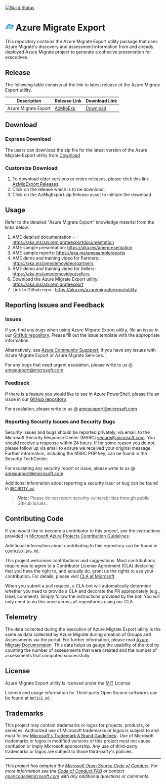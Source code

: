 [![Build Status](https://dev.azure.com/AzureMigrate-OpenSource/azure-migrate-export/_apis/build/status/Azure.azure-migrate-export?branchName=main)](https://dev.azure.com/AzureMigrate-OpenSource/azure-migrate-export/_build/latest?definitionId=1&branchName=main)
# <img src="./src/icons/azure_migrate_icon_logo.png" alt="Azure Migrate Icon" style="width:27px; height=27px"> Azure Migrate Export

This repository contains the Azure Migrate Export utility package that uses Azure Migrate's discovery and assessment information from and already deployed Azure Migrate project to generate a cohesive presentation for executives.

## Release
The following table consists of the link to latest release of the Azure Migrate Export utility.

Description          | Release Link | Download Link
---------------------|--------------|--------------
Azure Migrate Export |  [AzMigExp][LatestReleaseLink] | [Download][DownloadLink]

## Download

### Express Download
The users can download the zip file for the latest version of the Azure Migrate Export utility from [Download][DownloadLink]

### Customize Download
1. To download older versions or entire releases, please click this link [AzMigExport Releases][AllReleasesLink].
2. Click on the release which is to be download.
3. Click on the AzMigExport.zip Release asset to inititate the download.

## Usage
Refer to the detailed "Azure Migrate Export" knowledge material from the links below:
1. AME detailed documentation - https://aka.ms/azuremigrateexportdocumentation
2. AME sample presentation: https://aka.ms/amepresentation
3. AME sample reports: https://aka.ms/amesamplereports
4. AME demo and training video for Partners: https://aka.ms/amedemovideo/partners
5. AME demo and training video for Sellers: https://aka.ms/amedemovideo/sellers
5. Download the Azure Migrate Export utility: https://aka.ms/azuremigrateexport 
6. Link to Github repo : https://aka.ms/azuremigrateexportutility

## Reporting Issues and Feedback

### Issues
If you find any bugs when using Azure Migrate Export utility, file an issue in our [GitHub repository][GithubRepositoryIssues]. Please fill out the issue template with the appropriate information.

Alternatively, see [Azure Community Suppport][AzureCommunitySupportLink], if you have any issues with Azure Migrate Export or Azure Migrate Services.

For any bugs that need urgent escalation, please write to us @ amesupport@microsoft.com

### Feedback
If there is a feature you would like to see in Azure PowerShell, please file an issue in our [GitHub repository][GithubRepositoryIssues].

For escalation, please write to us @ amesupport@microsoft.com

### Reporting Security Issues and Security Bugs

Security issues and bugs should be reported privately, via email, to the Microsoft Security Response Center (MSRC) secure@microsoft.com. You should receive a response within 24 hours. If for some reason you do not, please follow up via email to ensure we received your original message. Further information, including the MSRC PGP key, can be found in the Security TechCenter.

For escalating any security report or issue, please write to us @ amesupport@microsoft.com.

Additional infomration about reporting a security issur or bug can be found in [`SECURITY.md`][SecurityMarkDown]

> **_Note:_** Please do not report security vulnerabilities through public GitHub issues.

## Contributing Code
If you would like to become a contributor to this project, see the instructions provided in [Microsoft Azure Projects Contribution Guidelines][AzureProjectContributionGuidelinesLink]:

Additional information about contributing to this repository can be found in [`CONTRIBUTING.md`][ContributingMarkDown].

This project welcomes contributions and suggestions. Most contributions require you to agree to a Contributor License Agreement (CLA) declaring that you have the right to, and actually do, grant us the rights to use your contribution. For details, please visit [CLA at Microsoft][CLAMicrosoftLink].

When you submit a pull request, a CLA-bot will automatically determine whether you need to provide a CLA and decorate the PR appropriately (e.g., label, comment). Simply follow the instructions provided by the bot. You will only need to do this once across all repositories using our CLA.

## Telemetry
The data collected during the execution of Azure Migrate Export utility is the same as data collected by Azure Migrate during creation of Groups and Assessments via the portal. For further information, please read [Azure Migrate Documentaion][AzureMigrateDocumentationLink].
This data helps us gauge the usability of the tool by counting the number of assessments that were created and the number of assessments that computed successfully.

## License
Azure Migrate Export utility is licensed under the [MIT][License] License

License and usage information for Third-party Open Source softwares can be found at [`NOTICE.md`][NoticeMarkDown].

## Trademarks

This project may contain trademarks or logos for projects, products, or services. Authorized use of Microsoft trademarks or logos is subject to and must follow [Microsoft's Trademark & Brand Guidelines][MicrosoftTrademarAndBrandGuidelinesLink]:. Use of Microsoft trademarks or logos in modified versions of this project must not cause confusion or imply Microsoft sponsorship. Any use of third-party trademarks or logos are subject to those third-party's policies.

---
_This project has adopted the [Microsoft Open Source Code of Conduct][CodeOfConduct]. For more information see the [Code of Conduct FAQ][CodeOfConductFaq] or contact opencode@microsoft.com with any additional questions or comments._


<!-- References -->

<!-- Local -->
[LatestReleaseLink]: https://github.com/Azure/azure-migrate-export/releases/latest
[DownloadLink]: https://aka.ms/azuremigrateexport
[AllReleasesLink]: https://github.com/Azure/azure-migrate-export/releases

[NoticeMarkDown]: https://github.com/Azure/azure-migrate-export/blob/main/NOTICE.md
[SecurityMarkDown]: https://github.com/Azure/azure-migrate-export/blob/main/SECURITY.md
[ContributingMarkDown]: https://github.com/Azure/azure-migrate-export/blob/main/CONTRIBUTING.md
[License]: https://github.com/Azure/azure-migrate-export/blob/main/LICENSE
[GithubRepositoryIssues]: (https://github.com/Azure/azure-migrate-export/issues)

<!-- Global -->
[AzureCommunitySupportLink]: https://aka.ms/azurecommunitysupport
[AzureProjectContributionGuidelinesLink]: https://opensource.microsoft.com/collaborate/
[CLAMicrosoftLink]: https://cla.opensource.microsoft.com/
[MicrosoftTrademarAndBrandGuidelinesLink]: https://www.microsoft.com/legal/intellectualproperty/trademarks/usage/general
[CodeOfConductFaq]: https://opensource.microsoft.com/codeofconduct/faq/
[CodeOfConduct]: https://opensource.microsoft.com/codeofconduct/
[AzureMigrateDocumentationLink]: https://learn.microsoft.com/en-us/azure/migrate/